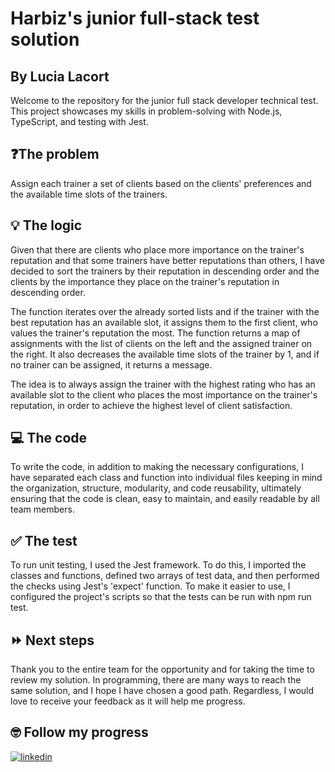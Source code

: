 
# Harbiz's junior full-stack test solution

## By Lucia Lacort

Welcome to the repository for the junior full stack developer technical test. This project showcases my skills in problem-solving with Node.js, TypeScript, and testing with Jest.

## ❓The problem

Assign each trainer a set of clients based on the clients' preferences and the available time slots of the trainers.

## 💡 The logic

Given that there are clients who place more importance on the trainer's reputation and that some trainers have better reputations than others, I have decided to sort the trainers by their reputation in descending order and the clients by the importance they place on the trainer's reputation in descending order. 

The function iterates over the already sorted lists and if the trainer with the best reputation has an available slot, it assigns them to the first client, who values the trainer's reputation the most. The function returns a map of assignments with the list of clients on the left and the assigned trainer on the right. It also decreases the available time slots of the trainer by 1, and if no trainer can be assigned, it returns a message.

The idea is to always assign the trainer with the highest rating who has an available slot to the client who places the most importance on the trainer's reputation, in order to achieve the highest level of client satisfaction.


## 💻 The code

To write the code, in addition to making the necessary configurations, I have separated each class and function into individual files keeping in mind the organization, structure, modularity, and code reusability, ultimately ensuring that the code is clean, easy to maintain, and easily readable by all team members.

## ✅ The test

To run unit testing, I used the Jest framework. To do this, I imported the classes and functions, defined two arrays of test data, and then performed the checks using Jest's 'expect' function. To make it easier to use, I configured the project's scripts so that the tests can be run with npm run test.


## ⏩ Next steps

Thank you to the entire team for the opportunity and for taking the time to review my solution. In programming, there are many ways to reach the same solution, and I hope I have chosen a good path. Regardless, I would love to receive your feedback as it will help me progress.

## 🤓 Follow my progress
[![linkedin](https://img.shields.io/badge/linkedin-0A66C2?style=for-the-badge&logo=linkedin&logoColor=white)](https://www.linkedin.com/in/lacortlucia/)

